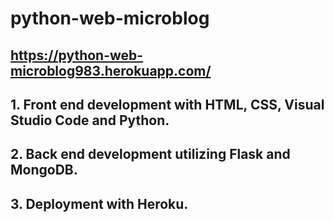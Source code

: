 # python-web-microblog

## https://python-web-microblog983.herokuapp.com/

## 1. Front end development with HTML, CSS, Visual Studio Code and Python.

## 2. Back end development utilizing Flask and MongoDB.

## 3. Deployment with Heroku.
